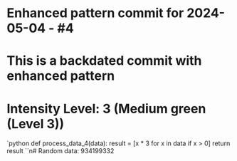 ﻿# Enhanced pattern commit for 2024-05-04 - #4
# This is a backdated commit with enhanced pattern
# Intensity Level: 3 (Medium green (Level 3))
`python
def process_data_4(data):
    result = [x * 3 for x in data if x > 0]
    return result
``n# Random data: 934199332


